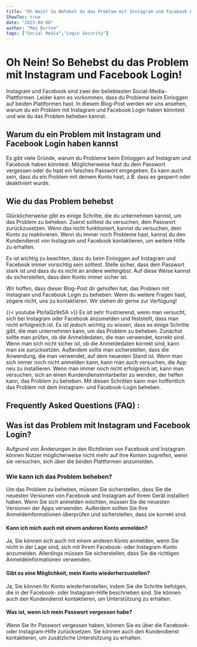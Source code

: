 ```yaml
---
title: "Oh Nein! So Behebst du das Problem mit Instagram und Facebook Login!"
ShowToc: true 
date: "2023-04-08"
author: "Mai Burton" 
tags: ["Social Media","Login Security"]
---
```

# Oh Nein! So Behebst du das Problem mit Instagram und Facebook Login!

Instagram und Facebook sind zwei der beliebtesten Social-Media-Plattformen. Leider kann es vorkommen, dass du Probleme beim Einloggen auf beiden Plattformen hast. In diesem Blog-Post werden wir uns ansehen, warum du ein Problem mit Instagram und Facebook Login haben könntest und wie du das Problem beheben kannst.

## Warum du ein Problem mit Instagram und Facebook Login haben kannst

Es gibt viele Gründe, warum du Probleme beim Einloggen auf Instagram und Facebook haben könntest. Möglicherweise hast du dein Passwort vergessen oder du hast ein falsches Passwort eingegeben. Es kann auch sein, dass du ein Problem mit deinem Konto hast, z.B. dass es gesperrt oder deaktiviert wurde.

## Wie du das Problem behebst

Glücklicherweise gibt es einige Schritte, die du unternehmen kannst, um das Problem zu beheben. Zuerst solltest du versuchen, dein Passwort zurückzusetzen. Wenn das nicht funktioniert, kannst du versuchen, dein Konto zu reaktivieren. Wenn du immer noch Probleme hast, kannst du den Kundendienst von Instagram und Facebook kontaktieren, um weitere Hilfe zu erhalten.

Es ist wichtig zu beachten, dass du beim Einloggen auf Instagram und Facebook immer vorsichtig sein solltest. Stelle sicher, dass dein Passwort stark ist und dass du es nicht an andere weitergibst. Auf diese Weise kannst du sicherstellen, dass dein Konto immer sicher ist.

Wir hoffen, dass dieser Blog-Post dir geholfen hat, das Problem mit Instagram und Facebook Login zu beheben. Wenn du weitere Fragen hast, zögere nicht, uns zu kontaktieren. Wir stehen dir gerne zur Verfügung!

{{< youtube Pto1aQz9s5A >}} 
Es ist sehr frustrierend, wenn man versucht, sich bei Instagram oder Facebook anzumelden und feststellt, dass man nicht erfolgreich ist. Es ist jedoch wichtig zu wissen, dass es einige Schritte gibt, die man unternehmen kann, um das Problem zu beheben. Zunächst sollte man prüfen, ob die Anmeldedaten, die man verwendet, korrekt sind. Wenn man sich nicht sicher ist, ob die Anmeldedaten korrekt sind, kann man sie zurücksetzen. Außerdem sollte man sicherstellen, dass die Anwendung, die man verwendet, auf dem neuesten Stand ist. Wenn man sich immer noch nicht anmelden kann, kann man auch versuchen, die App neu zu installieren. Wenn man immer noch nicht erfolgreich ist, kann man versuchen, sich an einen Kundendienstmitarbeiter zu wenden, der helfen kann, das Problem zu beheben. Mit diesen Schritten kann man hoffentlich das Problem mit dem Instagram- und Facebook-Login beheben.

## Frequently Asked Questions (FAQ) :
<h2> Was ist das Problem mit Instagram und Facebook Login? </h2>

Aufgrund von Änderungen in den Richtlinien von Facebook und Instagram können Nutzer möglicherweise nicht mehr auf ihre Konten zugreifen, wenn sie versuchen, sich über die beiden Plattformen anzumelden.

<h3> Wie kann ich das Problem beheben? </h3>

Um das Problem zu beheben, müssen Sie sicherstellen, dass Sie die neuesten Versionen von Facebook und Instagram auf Ihrem Gerät installiert haben. Wenn Sie sich anmelden möchten, müssen Sie die neuesten Versionen der Apps verwenden. Außerdem sollten Sie Ihre Anmeldeinformationen überprüfen und sicherstellen, dass sie korrekt sind.

<h4> Kann ich mich auch mit einem anderen Konto anmelden? </h4>

Ja, Sie können sich auch mit einem anderen Konto anmelden, wenn Sie nicht in der Lage sind, sich mit Ihrem Facebook- oder Instagram-Konto anzumelden. Allerdings müssen Sie sicherstellen, dass Sie die richtigen Anmeldeinformationen verwenden.

<h4> Gibt es eine Möglichkeit, mein Konto wiederherzustellen? </h4>

Ja, Sie können Ihr Konto wiederherstellen, indem Sie die Schritte befolgen, die in der Facebook- oder Instagram-Hilfe beschrieben sind. Sie können auch den Kundendienst kontaktieren, um Unterstützung zu erhalten.

<h4> Was ist, wenn ich mein Passwort vergessen habe? </h4>

Wenn Sie Ihr Passwort vergessen haben, können Sie es über die Facebook- oder Instagram-Hilfe zurücksetzen. Sie können auch den Kundendienst kontaktieren, um zusätzliche Unterstützung zu erhalten.




